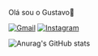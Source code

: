Olá sou o Gustavo👋

<a href="mailto:gustavo.sarubbi1@gmail.com" target="_blank"><img src="https://img.shields.io/badge/Gmail-D14836?style=for-the-badge&logo=gmail&logoColor=white" alt="Gmail"></a>
<a href="https://www.instagram.com/gastuv0/" target="_blank"><img src="https://img.shields.io/badge/Instagram-E4405F?style=for-the-badge&logo=instagram&logoColor=white" alt="Instagram"></a>



![Anurag's GitHub stats](https://github-readme-stats.vercel.app/api?username=a1zn1&theme=great-gatsby&show_icons=true)
